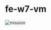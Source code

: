 # fe-w7-vm

![mission](https://user-images.githubusercontent.com/71962505/122650573-b77d9300-d16e-11eb-9ccf-3a9b6a62acb7.PNG)
